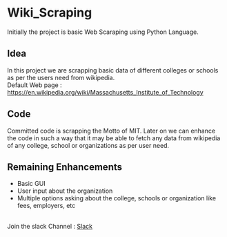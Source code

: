 # Wiki_Scraping
Initially the project is basic Web Scaraping using Python Language. <br>

## Idea<br>
In this project we are scrapping basic data of different colleges or schools as per the users need from wikipedia.<br>
Default Web page : https://en.wikipedia.org/wiki/Massachusetts_Institute_of_Technology <br>

## Code<br>
Committed code is scrapping the Motto of MIT. Later on we can enhance the code in such a way that it may be able to fetch any data from 
wikipedia of any college, school or organizations as per user need.

## Remaining Enhancements
* Basic GUI
* User input about the organization
* Multiple options asking about the college, schools or organization like fees, employers, etc
<br>
Join the slack Channel : <a href = "https://bit.ly/2yeY51T"> Slack </a>
